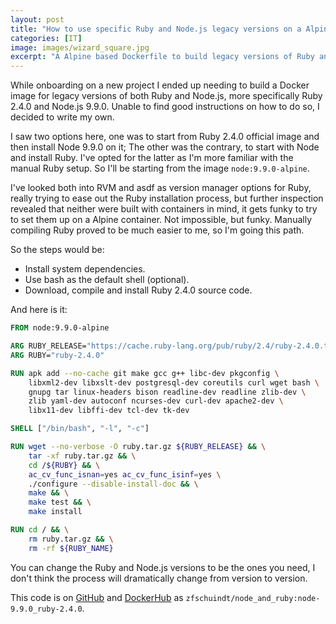 ```yaml
---
layout: post
title: "How to use specific Ruby and Node.js legacy versions on a Alpine Dockerfile"
categories: [IT]
image: images/wizard_square.jpg
excerpt: "A Alpine based Dockerfile to build legacy versions of Ruby and Node.js into containers."
---
```


While onboarding on a new project I ended up needing to build a Docker image for legacy versions of both Ruby and Node.js, more specifically Ruby 2.4.0 and Node.js 9.9.0. Unable to find good instructions on how to do so, I decided to write my own.

I saw two options here, one was to start from Ruby 2.4.0 official image and then install Node 9.9.0 on it; The other was the contrary, to start with Node and install Ruby. I've opted for the latter as I'm more familiar with the manual Ruby setup. So I'll be starting from the image `node:9.9.0-alpine`.

I've looked both into RVM and asdf as version manager options for Ruby, really trying to ease out the Ruby installation process, but further inspection revealed that neither were built with containers in mind, it gets funky to try to set them up on a Alpine container. Not impossible, but funky. Manually compiling Ruby proved to be much easier to me, so I'm going this path.

So the steps would be:
- Install system dependencies.
- Use bash as the default shell (optional).
- Download, compile and install Ruby 2.4.0 source code.

And here is it:
```Dockerfile
FROM node:9.9.0-alpine

ARG RUBY_RELEASE="https://cache.ruby-lang.org/pub/ruby/2.4/ruby-2.4.0.tar.gz"
ARG RUBY="ruby-2.4.0"

RUN apk add --no-cache git make gcc g++ libc-dev pkgconfig \
    libxml2-dev libxslt-dev postgresql-dev coreutils curl wget bash \
    gnupg tar linux-headers bison readline-dev readline zlib-dev \
    zlib yaml-dev autoconf ncurses-dev curl-dev apache2-dev \
    libx11-dev libffi-dev tcl-dev tk-dev

SHELL ["/bin/bash", "-l", "-c"]

RUN wget --no-verbose -O ruby.tar.gz ${RUBY_RELEASE} && \
    tar -xf ruby.tar.gz && \
    cd /${RUBY} && \
    ac_cv_func_isnan=yes ac_cv_func_isinf=yes \
    ./configure --disable-install-doc && \
    make && \
    make test && \
    make install

RUN cd / && \
    rm ruby.tar.gz && \
    rm -rf ${RUBY_NAME}
```

You can change the Ruby and Node.js versions to be the ones you need, I don't think the process will dramatically change from version to version.

This code is on [GitHub](https://github.com/fschuindt/node_and_ruby) and [DockerHub](https://hub.docker.com/repository/docker/zfschuindt/node_and_ruby) as `zfschuindt/node_and_ruby:node-9.9.0_ruby-2.4.0`.
